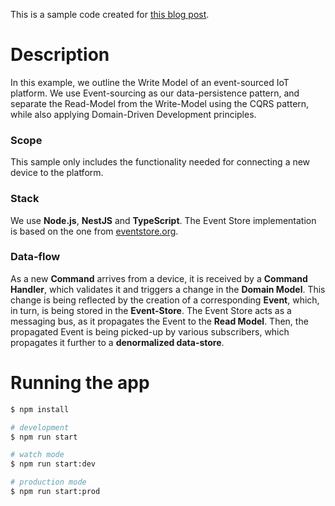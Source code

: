 This is a sample code created for [this blog post].

[this blog post]: https://www.upnext.blog/chasing-drones-with-graphql

# Description

In this example, we outline the Write Model of an event-sourced IoT platform. We use Event-sourcing as our data-persistence pattern, and separate the Read-Model from the Write-Model using the CQRS pattern, while also applying Domain-Driven Development principles.

### Scope
This sample only includes the functionality needed for connecting a new device to the platform. 

### Stack
We use **Node.js**, **NestJS** and **TypeScript**. The Event Store implementation is based on the one from [eventstore.org]. 

[eventstore.org]: https://eventstore.org/

### Data-flow
As a new **Command** arrives from a device, it is received by a **Command Handler**, which validates it and triggers a change in the **Domain Model**. This change is being reflected by the creation of a corresponding **Event**, which, in turn, is being stored in the **Event-Store**. The Event Store acts as a messaging bus, as it propagates the Event to the **Read Model**. Then, the propagated Event is being picked-up by various subscribers, which propagates it further to a **denormalized data-store**.



# Running the app

```bash
$ npm install

# development
$ npm run start

# watch mode
$ npm run start:dev

# production mode
$ npm run start:prod
```
